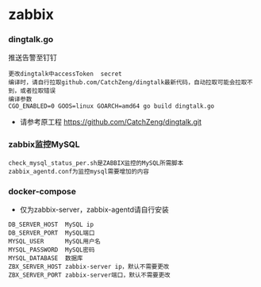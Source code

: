 # zabbix

### dingtalk.go 
推送告警至钉钉
```
更改dingtalk中accessToken  secret
编译时，请自行拉取github.com/CatchZeng/dingtalk最新代码，自动拉取可能会拉取不到，或者拉取错误
编译参数
CGO_ENABLED=0 GOOS=linux GOARCH=amd64 go build dingtalk.go
```
* 请参考原工程
https://github.com/CatchZeng/dingtalk.git

### zabbix监控MySQL
```
check_mysql_status_per.sh是ZABBIX监控的MySQL所需脚本
zabbix_agentd.conf为监控mysql需要增加的内容
```


### docker-compose
* 仅为zabbix-server，zabbix-agentd请自行安装
```
DB_SERVER_HOST  MySQL ip
DB_SERVER_PORT  MySQL端口
MYSQL_USER      MySQL用户名
MYSQL_PASSWORD  MySQL密码
MYSQL_DATABASE  数据库
ZBX_SERVER_HOST zabbix-server ip，默认不需要更改
ZBX_SERVER_PORT zabbix-server端口，默认不需要更改
```
